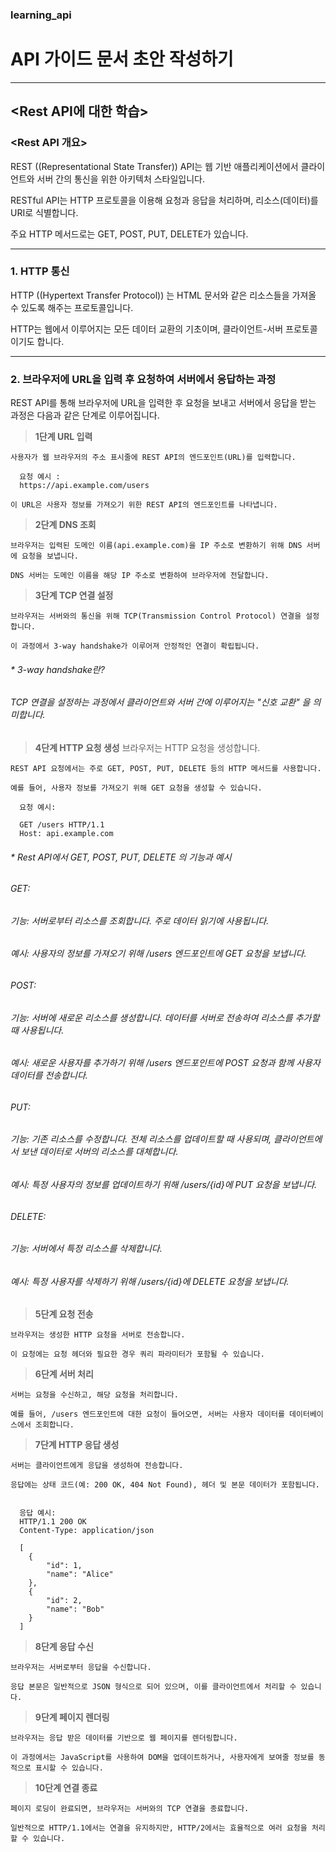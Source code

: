 ### learning_api

# API 가이드 문서 초안 작성하기
---

## **<Rest API에 대한 학습>**
### **<Rest API 개요>**

REST ((Representational State Transfer)) API는 웹 기반 애플리케이션에서 클라이언트와 서버 간의 통신을 위한 아키텍처 스타일입니다.

RESTful API는 HTTP 프로토콜을 이용해 요청과 응답을 처리하며, 리소스(데이터)를 URI로 식별합니다.

주요 HTTP 메서드로는 GET, POST, PUT, DELETE가 있습니다.


---

### **1. HTTP 통신**

   HTTP ((Hypertext Transfer Protocol)) 는 HTML 문서와 같은 리소스들을 가져올 수 있도록 해주는 프로토콜입니다.

   HTTP는 웹에서 이루어지는 모든 데이터 교환의 기초이며, 클라이언트-서버 프로토콜이기도 합니다.

---
   
### **2. 브라우저에 URL을 입력 후 요청하여 서버에서 응답하는 과정**

REST API를 통해 브라우저에 URL을 입력한 후 요청을 보내고 서버에서 응답을 받는 과정은 다음과 같은 단계로 이루어집니다.


> **1단계 URL 입력**


    사용자가 웹 브라우저의 주소 표시줄에 REST API의 엔드포인트(URL)를 입력합니다.

      요청 예시 :
      https://api.example.com/users

    이 URL은 사용자 정보를 가져오기 위한 REST API의 엔드포인트를 나타냅니다.

> **2단계 DNS 조회**

    브라우저는 입력된 도메인 이름(api.example.com)을 IP 주소로 변환하기 위해 DNS 서버에 요청을 보냅니다.

    DNS 서버는 도메인 이름을 해당 IP 주소로 변환하여 브라우저에 전달합니다.

> **3단계 TCP 연결 설정**

    브라우저는 서버와의 통신을 위해 TCP(Transmission Control Protocol) 연결을 설정합니다.

    이 과정에서 3-way handshake가 이루어져 안정적인 연결이 확립됩니다.


###### * 3-way handshake란?
###### TCP 연결을 설정하는 과정에서 클라이언트와 서버 간에 이루어지는 "신호 교환" 을 의미합니다.


> **4단계 HTTP 요청 생성**
    브라우저는 HTTP 요청을 생성합니다.

    REST API 요청에서는 주로 GET, POST, PUT, DELETE 등의 HTTP 메서드를 사용합니다.

    예를 들어, 사용자 정보를 가져오기 위해 GET 요청을 생성할 수 있습니다.

      요청 예시:

      GET /users HTTP/1.1
      Host: api.example.com

 ###### * Rest API에서 GET, POST, PUT, DELETE 의 기능과 예시
 
 ###### GET:
 ###### 기능: 서버로부터 리소스를 조회합니다. 주로 데이터 읽기에 사용됩니다.
 ###### 예시: 사용자의 정보를 가져오기 위해 /users 엔드포인트에 GET 요청을 보냅니다.
 
 ###### POST:
 ###### 기능: 서버에 새로운 리소스를 생성합니다. 데이터를 서버로 전송하여 리소스를 추가할 때 사용됩니다.
 ###### 예시: 새로운 사용자를 추가하기 위해 /users 엔드포인트에 POST 요청과 함께 사용자 데이터를 전송합니다.
 
 ###### PUT:
 ###### 기능: 기존 리소스를 수정합니다. 전체 리소스를 업데이트할 때 사용되며, 클라이언트에서 보낸 데이터로 서버의 리소스를 대체합니다.
 ###### 예시: 특정 사용자의 정보를 업데이트하기 위해 /users/{id}에 PUT 요청을 보냅니다.
 
 ###### DELETE:
 ###### 기능: 서버에서 특정 리소스를 삭제합니다.
 ###### 예시: 특정 사용자를 삭제하기 위해 /users/{id}에 DELETE 요청을 보냅니다.



> **5단계 요청 전송**


    브라우저는 생성한 HTTP 요청을 서버로 전송합니다.

    이 요청에는 요청 헤더와 필요한 경우 쿼리 파라미터가 포함될 수 있습니다.


> **6단계 서버 처리**


    서버는 요청을 수신하고, 해당 요청을 처리합니다.

    예를 들어, /users 엔드포인트에 대한 요청이 들어오면, 서버는 사용자 데이터를 데이터베이스에서 조회합니다.


> **7단계 HTTP 응답 생성**


    서버는 클라이언트에게 응답을 생성하여 전송합니다.

    응답에는 상태 코드(예: 200 OK, 404 Not Found), 헤더 및 본문 데이터가 포함됩니다.


      응답 예시:
      HTTP/1.1 200 OK
      Content-Type: application/json

      [
        {
            "id": 1,
            "name": "Alice"
        },
        {
            "id": 2,
            "name": "Bob"
        }
      ]


> **8단계 응답 수신**


    브라우저는 서버로부터 응답을 수신합니다.

    응답 본문은 일반적으로 JSON 형식으로 되어 있으며, 이를 클라이언트에서 처리할 수 있습니다.


> **9단계 페이지 렌더링**


    브라우저는 응답 받은 데이터를 기반으로 웹 페이지를 렌더링합니다.

    이 과정에서는 JavaScript를 사용하여 DOM을 업데이트하거나, 사용자에게 보여줄 정보를 동적으로 표시할 수 있습니다.


> **10단계 연결 종료**


    페이지 로딩이 완료되면, 브라우저는 서버와의 TCP 연결을 종료합니다.

    일반적으로 HTTP/1.1에서는 연결을 유지하지만, HTTP/2에서는 효율적으로 여러 요청을 처리할 수 있습니다.














































